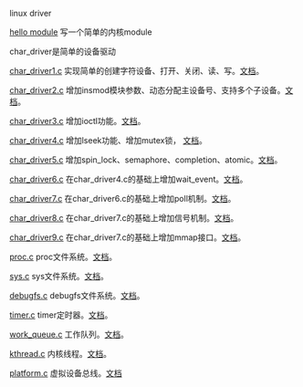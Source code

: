 linux driver

[hello module](https://github.com/sloongz/linux_driver/tree/master/hello_module) 写一个简单的内核module

char_driver是简单的设备驱动

[char_driver1.c](https://github.com/sloongz/linux_driver/blob/master/char_driver/char_driver1.c) 实现简单的创建字符设备、打开、关闭、读、写。[文档](https://github.com/sloongz/linux_driver/blob/master/char_driver/char_driver1.md)。

[char_driver2.c](https://github.com/sloongz/linux_driver/blob/master/char_driver/char_driver2.c) 增加insmod模块参数、动态分配主设备号、支持多个子设备。[文档](https://github.com/sloongz/linux_driver/blob/master/char_driver/char_driver2.md)。

[char_driver3.c](https://github.com/sloongz/linux_driver/blob/master/char_driver/char_driver3.c) 增加ioctl功能。[文档](https://github.com/sloongz/linux_driver/blob/master/char_driver/char_driver3.md)。

[char_driver4.c](https://github.com/sloongz/linux_driver/blob/master/char_driver/char_driver4.c) 增加lseek功能、增加mutex锁， [文档](https://github.com/sloongz/linux_driver/blob/master/char_driver/char_driver4.md)。

[char_driver5.c](https://github.com/sloongz/linux_driver/blob/master/char_driver/char_driver5.c) 增加spin_lock、semaphore、completion、atomic。[文档](https://github.com/sloongz/linux_driver/blob/master/char_driver/char_driver5.md)。

[char_driver6.c](https://github.com/sloongz/linux_driver/blob/master/char_driver/char_driver6.c) 在char_driver4.c的基础上增加wait_event。[文档](https://github.com/sloongz/linux_driver/blob/master/char_driver/char_driver6.md)。

[char_driver7.c](https://github.com/sloongz/linux_driver/blob/master/char_driver/char_driver7.c) 在char_driver6.c的基础上增加poll机制。[文档](https://github.com/sloongz/linux_driver/blob/master/char_driver/char_driver7.md)。

[char_driver8.c](https://github.com/sloongz/linux_driver/blob/master/char_driver/char_driver8.c) 在char_driver7.c的基础上增加信号机制。[文档](https://github.com/sloongz/linux_driver/blob/master/char_driver/char_driver8.md)。

[char_driver9.c](https://github.com/sloongz/linux_driver/blob/master/char_driver/char_driver9.c) 在char_driver7.c的基础上增加mmap接口。[文档](https://github.com/sloongz/linux_driver/blob/master/char_driver/char_driver9.md)。

[proc.c](https://github.com/sloongz/linux_driver/blob/master/proc/proc.c) proc文件系统。[文档](https://github.com/sloongz/linux_driver/blob/master/proc/proc.md)。

[sys.c](https://github.com/sloongz/linux_driver/blob/master/sys/sys.c) sys文件系统。[文档](https://github.com/sloongz/linux_driver/blob/master/sys/sys.md)。

[debugfs.c](https://github.com/sloongz/linux_driver/blob/master/debugfs/debugfs.c) debugfs文件系统。[文档](https://github.com/sloongz/linux_driver/blob/master/debugfs/debugfs.md)。

[timer.c](https://github.com/sloongz/linux_driver/blob/master/timer/timer.c) timer定时器。[文档](https://github.com/sloongz/linux_driver/blob/master/timer/timer.md)。

[work_queue.c](https://github.com/sloongz/linux_driver/blob/master/work/work_queue.c) 工作队列。[文档](https://github.com/sloongz/linux_driver/blob/master/work/work_queue.md)。

[kthread.c](https://github.com/sloongz/linux_driver/blob/master/kthread/kthread.c) 内核线程。[文档](https://github.com/sloongz/linux_driver/blob/master/kthread/kthread.md)。

[platform.c](https://github.com/sloongz/linux_driver/blob/master/platform/platform.c) 虚拟设备总线。[文档](https://github.com/sloongz/linux_driver/blob/master/platform/platform.md)
